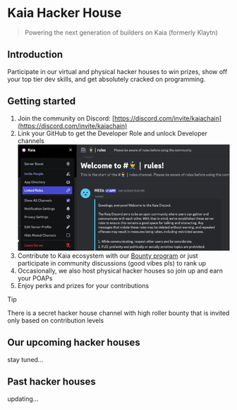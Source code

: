 # Kaia Hacker House

> Powering the next generation of builders on Kaia (formerly Klaytn)

## Introduction
Participate in our virtual and physical hacker houses to win prizes, show off your top tier dev skills, and get absolutely cracked on programming.

## Getting started
1. Join the community on Discord: [https://discord.com/invite/kaiachain](https://discord.com/invite/kaiachain)
2. Link your GitHub to get the Developer Role and unlock Developer channels
![discord linked roles image](/kaia-hacker-house/images/discord-linked-roles.png)
1. Contribute to Kaia ecosystem with our [Bounty program](/bounty/README.md) or just participate in community discussions (good vibes pls) to rank up
2. Occasionally, we also host physical hacker houses so join up and earn your POAPs
3. Enjoy perks and prizes for your contributions

> [!TIP]
> There is a secret hacker house channel with high roller bounty that is invited only based on contribution levels

## Our upcoming hacker houses
stay tuned...

## Past hacker houses
updating...